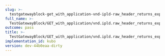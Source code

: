 ```yaml
---
slug: >-
  testgatewayblock-get_with_application-vnd-ipld-raw_header_returns_expected_response_headers
full_name: >-
  TestGatewayBlock/GET_with_application/vnd.ipld.raw_header_returns_expected_response_headers
outcome: pass
title: >-
  TestGatewayBlock/GET_with_application/vnd.ipld.raw_header_returns_expected_response_headers
implementation_id: kubo
version: dev-44b0eaa-dirty
---
```


